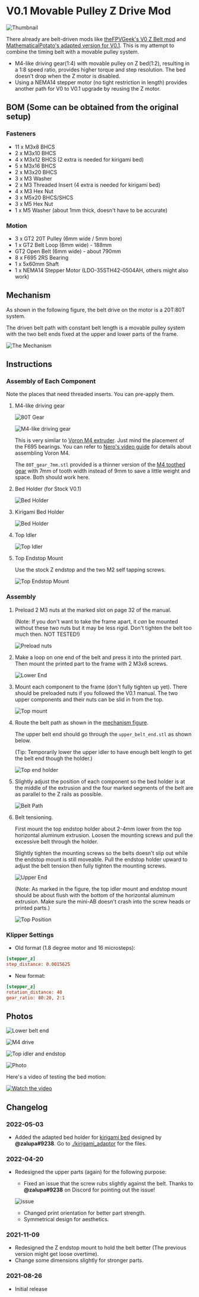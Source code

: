 # V0.1 Movable Pulley Z Drive Mod

![Thumbnail](Images/Img.png)

There already are belt-driven mods like [theFPVGeek's V0 Z Belt mod](https://github.com/theFPVgeek/VoronUsers/tree/master/printer_mods/theFPVgeek/v0-zbelt-mod) and [MathematicalPotato's adapted version for V0.1](https://github.com/VoronDesign/VoronUsers/tree/master/printer_mods/MathematicalPotato/v0.1_belted_z_drive). This is my attempt to combine the timing belt with a movable pulley system.

- M4-like driving gear(1:4) with movable pulley on Z bed(1:2), resulting in a 1:8 speed ratio, provides higher torque and step resolution. The bed doesn't drop when the Z motor is disabled.
- Using a NEMA14 stepper motor (no tight restriction in length) provides another path for V0 to V0.1 upgrade by reusing the Z motor.

## BOM (Some can be obtained from the original setup)

### Fasteners

- 11 x M3x8 BHCS
- 2 x M3x10 BHCS
- 4 x M3x12 BHCS (2 extra is needed for kirigami bed)
- 5 x M3x16 BHCS
- 2 x M3x20 BHCS
- 3 x M3 Washer
- 2 x M3 Threaded Insert (4 extra is needed for kirigami bed)
- 4 x M3 Hex Nut
- 3 x M5x20 BHCS/SHCS
- 3 x M5 Hex Nut
- 1 x M5 Washer (about 1mm thick, doesn't have to be accurate)

### Motion

- 3 x GT2 20T Pulley (6mm wide / 5mm bore)
- 1 x GT2 Belt Loop (6mm wide) - 188mm
- GT2 Open Belt (6mm wide) - about 790mm
- 8 x F695 2RS Bearing
- 1 x 5x60mm Shaft
- 1 x NEMA14 Stepper Motor (LDO-35STH42-0504AH, others might also work)

## Mechanism

As shown in the following figure, the belt drive on the motor is a 20T:80T system.

The driven belt path with constant belt length is a movable pulley system with the two belt ends
fixed at the upper and lower parts of the frame.

![The Mechanism](./Images/Mechanism.png)

## Instructions

### Assembly of Each Component

Note the places that need threaded inserts. You can pre-apply them.

1. M4-like driving gear

   ![80T Gear](./Images/M4_80T_Gear.png)

   ![M4-like driving gear](./Images/M4.png)

   This is very similar to [Voron M4 extruder](https://vorondesign.com/voron_m4). Just mind the placement of the F695 bearings. You can refer to [Nero's video guide](https://www.youtube.com/watch?v=oTCxGellCQk) for details about assembling Voron M4.

   The `80T_gear_7mm.stl` provided is a thinner version of the [M4 toothed gear](https://github.com/VoronDesign/Mobius-Extruder/blob/master/STLs/%5Ba%5D_80t_gear.stl) with 7mm of tooth width instead of 9mm to save a little weight and space. Both should work here.

1. Bed Holder (for Stock V0.1)

   ![Bed Holder](./Images/Bed_Holder.png)

1. Kirigami Bed Holder

   ![Bed Holder](./Images/kirigami.png)

1. Top Idler

   ![Top Idler](./Images/Top_Idler.png)

1. Top Endstop Mount

   Use the stock Z endstop and the two M2 self tapping screws.

   ![Top Endstop Mount](./Images/Top_Endstop.png)

### Assembly

1. Preload 2 M3 nuts at the marked slot on page 32 of the manual.

   (Note: If you don't want to take the frame apart, it *can* be mounted without these two nuts but it may be less rigid. Don't tighten the belt too much then. NOT TESTED!)

   ![Preload nuts](./Images/Preload_Nuts.png)

2. Make a loop on one end of the belt and press it into the printed part. Then mount the printed part to the frame with 2 M3x8 screws.

   ![Lower End](./Images/Lower_End.png)

3. Mount each component to the frame (don't fully tighten up yet). There should be preloaded nuts if you followed the V0.1 manual. The two upper components and their nuts can be slid in from the top.

   ![Top mount](./Images/Top.png)

4. Route the belt path as shown in the [mechanism figure](#mechanism).

   The upper belt end should go through the `upper_belt_end.stl` as shown below.

   (Tip: Temporarily lower the upper idler to have enough belt length to get the belt end though the holder.)

   ![Top end holder](./Images/Top_Belt_End_Path.png)

5. Slightly adjust the position of each component so the bed holder is at the middle of the extrusion and the four marked segments of the belt are as parallel to the Z rails as possible.

   ![Belt Path](./Images/Belt_Path.png)

6. Belt tensioning.

   First mount the top endstop holder about 2-4mm lower from the top horizontal aluminum extrusion. Loosen the mounting screws and pull the excessive belt through the holder.

   Slightly tighten the mounting screws so the belts doesn't slip out while the endstop mount is still moveable. Pull the endstop holder upward to adjust the belt tension then fully tighten the mounting screws.

   ![Upper End](./Images/Top_Belt_End.png)

   (Note: As marked in the figure, the top idler mount and endstop mount should be about flush with the bottom of the horizontal aluminum extrusion. Make sure the mini-AB doesn't crash into the screw heads or printed parts.)

   ![Top Position](./Images/Top_Position.png)

### Klipper Settings

- Old format (1.8 degree motor and 16 microsteps):

```ini
[stepper_z]
step_distance: 0.0015625
```

- New format:

```ini
[stepper_z]
rotation_distance: 40
gear_ratio: 80:20, 2:1
```

## Photos

![Lower belt end](Images/img1.jpg)

![M4 drive](Images/img2.jpg)

![Top idler and endstop](Images/img3.jpg)

![Photo](Images/img4.jpg)

Here's a video of testing the bed motion:

[![Watch the video](https://img.youtube.com/vi/kQ-t7eGuI5I/maxresdefault.jpg)](https://youtu.be/kQ-t7eGuI5I)

## Changelog

### 2022-05-03

- Added the adapted bed holder for [kirigami bed](https://github.com/christophmuellerorg/voron_0_kirigami_bed) designed by **@zalupa#9238**.
  Go to [./kirigami_adaptor](./kirigami_adaptor) for the files.

### 2022-04-20

- Redesigned the upper parts (again) for the following purpose:
  - Fixed an issue that the screw rubs slightly against the belt. Thanks to **@zalupa#9238** on Discord for pointing out the issue!

  ![issue](Images/fixed_issue.png)
  - Changed print orientation for better part strength.
  - Symmetrical design for aesthetics.

### 2021-11-09

- Redesigned the Z endstop mount to hold the belt better (The previous version might get loose overtime).
- Change some dimensions slightly for stronger parts.

### 2021-08-26

- Initial release
